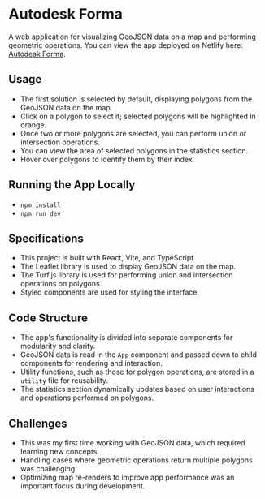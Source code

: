 # Autodesk Forma

A web application for visualizing GeoJSON data on a map and performing geometric operations. You can view the app deployed on Netlify here: [Autodesk Forma](https://autodesk-forma.netlify.app/).

## Usage

- The first solution is selected by default, displaying polygons from the GeoJSON data on the map.
- Click on a polygon to select it; selected polygons will be highlighted in orange.
- Once two or more polygons are selected, you can perform union or intersection operations.
- You can view the area of selected polygons in the statistics section.
- Hover over polygons to identify them by their index.

## Running the App Locally

- `npm install`
- `npm run dev`

## Specifications

- This project is built with React, Vite, and TypeScript.
- The Leaflet library is used to display GeoJSON data on the map.
- The Turf.js library is used for performing union and intersection operations on polygons.
- Styled components are used for styling the interface.

## Code Structure

- The app's functionality is divided into separate components for modularity and clarity.
- GeoJSON data is read in the `App` component and passed down to child components for rendering and interaction.
- Utility functions, such as those for polygon operations, are stored in a `utility` file for reusability.
- The statistics section dynamically updates based on user interactions and operations performed on polygons.

## Challenges

- This was my first time working with GeoJSON data, which required learning new concepts.
- Handling cases where geometric operations return multiple polygons was challenging.
- Optimizing map re-renders to improve app performance was an important focus during development.
